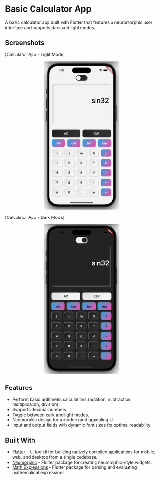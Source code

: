 # Basic Calculator App

A basic calculator app built with Flutter that features a neuromorphic user interface and supports dark and light modes.

## Screenshots
[Calculator App - Light Mode]
<p align="center">
<img src="https://github.com/NoushinTasnim/Neumorphic-Calculator-App/blob/main/screenshots/Screenshot%202023-05-17%20at%201.51.42%20AM.png" width="250"/>
</p>

[Calculator App - Dark Mode]
<p align="center">
<img src="https://github.com/NoushinTasnim/Neumorphic-Calculator-App/blob/main/screenshots/Screenshot%202023-05-17%20at%201.51.56%20AM.png" width="250"/>
</p>

## Features

- Perform basic arithmetic calculations (addition, subtraction, multiplication, division).
- Supports decimal numbers.
- Toggle between dark and light modes.
- Neumorphic design for a modern and appealing UI.
- Input and output fields with dynamic font sizes for optimal readability.

## Built With

- [Flutter](https://flutter.dev/) - UI toolkit for building natively compiled applications for mobile, web, and desktop from a single codebase.
- [Neumorphic](https://pub.dev/packages/neumorphic) - Flutter package for creating neumorphic-style widgets.
- [Math Expressions](https://pub.dev/packages/math_expressions) - Flutter package for parsing and evaluating mathematical expressions.
